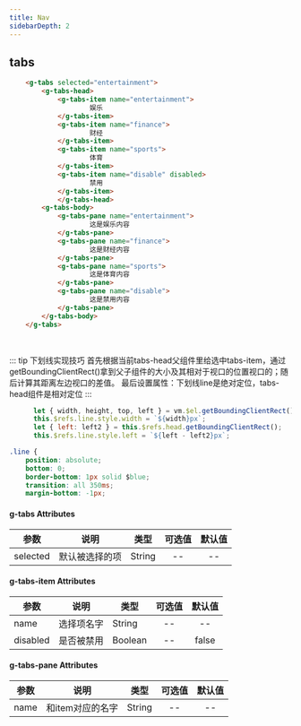 ```yaml
---
title: Nav
sidebarDepth: 2
---
```


## tabs
<tabs-demo></tabs-demo>

```html
    <g-tabs selected="entertainment">
        <g-tabs-head>
            <g-tabs-item name="entertainment">
                    娱乐
            </g-tabs-item>
            <g-tabs-item name="finance">
                    财经
            </g-tabs-item>
            <g-tabs-item name="sports">
                    体育
            </g-tabs-item>
            <g-tabs-item name="disable" disabled>
                    禁用
            </g-tabs-item>
            </g-tabs-head>
        <g-tabs-body>
            <g-tabs-pane name="entertainment">
                    这是娱乐内容
            </g-tabs-pane>
            <g-tabs-pane name="finance">
                    这是财经内容
            </g-tabs-pane>
            <g-tabs-pane name="sports">
                    这是体育内容
            </g-tabs-pane>
            <g-tabs-pane name="disable">
                    这是禁用内容
            </g-tabs-pane>
        </g-tabs-body>
    </g-tabs>
```
<br />

::: tip 下划线实现技巧
首先根据当前tabs-head父组件里给选中tabs-item，通过getBoundingClientRect()拿到父子组件的大小及其相对于视口的位置视口的；随后计算其距离左边视口的差值。
最后设置属性：下划线line是绝对定位，tabs-head组件是相对定位
:::


``` js
      let { width, height, top, left } = vm.$el.getBoundingClientRect();
      this.$refs.line.style.width = `${width}px`;
      let { left: left2 } = this.$refs.head.getBoundingClientRect();
      this.$refs.line.style.left = `${left - left2}px`;
```
``` css
.line {
    position: absolute;
    bottom: 0;
    border-bottom: 1px solid $blue;
    transition: all 350ms;
    margin-bottom: -1px;

```

#### g-tabs Attributes

| 参数 | 说明 | 类型 | 可选值 | 默认值 |
| ------- | ------ | ------ | :------: | :------: |
| selected | 默认被选择的项 | String | -- | -- |

#### g-tabs-item Attributes

| 参数 | 说明 | 类型 | 可选值 | 默认值 |
| ------- | ------ | ------ | :------: | :------: |
| name | 选择项名字 | String | -- | -- |
| disabled | 是否被禁用 | Boolean | -- | false |

#### g-tabs-pane Attributes

| 参数 | 说明 | 类型 | 可选值 | 默认值 |
| ------- | ------ | ------ | :------: | :------: |
| name | 和item对应的名字 | String | -- | -- |
